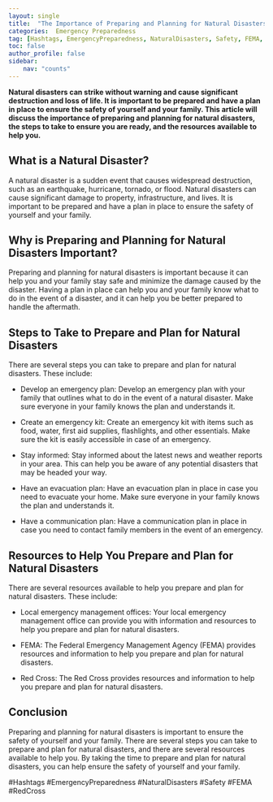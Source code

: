 ```yaml
---
layout: single
title:  "The Importance of Preparing and Planning for Natural Disasters"
categories:  Emergency Preparedness
tag: [Hashtags, EmergencyPreparedness, NaturalDisasters, Safety, FEMA, RedCross, ]
toc: false
author_profile: false
sidebar:
    nav: "counts"
---
```

    
**Natural disasters can strike without warning and cause significant destruction and loss of life. It is important to be prepared and have a plan in place to ensure the safety of yourself and your family. This article will discuss the importance of preparing and planning for natural disasters, the steps to take to ensure you are ready, and the resources available to help you.**

## What is a Natural Disaster?

A natural disaster is a sudden event that causes widespread destruction, such as an earthquake, hurricane, tornado, or flood. Natural disasters can cause significant damage to property, infrastructure, and lives. It is important to be prepared and have a plan in place to ensure the safety of yourself and your family.

## Why is Preparing and Planning for Natural Disasters Important?

Preparing and planning for natural disasters is important because it can help you and your family stay safe and minimize the damage caused by the disaster. Having a plan in place can help you and your family know what to do in the event of a disaster, and it can help you be better prepared to handle the aftermath.

## Steps to Take to Prepare and Plan for Natural Disasters

There are several steps you can take to prepare and plan for natural disasters. These include:

* Develop an emergency plan: Develop an emergency plan with your family that outlines what to do in the event of a natural disaster. Make sure everyone in your family knows the plan and understands it.

* Create an emergency kit: Create an emergency kit with items such as food, water, first aid supplies, flashlights, and other essentials. Make sure the kit is easily accessible in case of an emergency.

* Stay informed: Stay informed about the latest news and weather reports in your area. This can help you be aware of any potential disasters that may be headed your way.

* Have an evacuation plan: Have an evacuation plan in place in case you need to evacuate your home. Make sure everyone in your family knows the plan and understands it.

* Have a communication plan: Have a communication plan in place in case you need to contact family members in the event of an emergency.

## Resources to Help You Prepare and Plan for Natural Disasters

There are several resources available to help you prepare and plan for natural disasters. These include:

* Local emergency management offices: Your local emergency management office can provide you with information and resources to help you prepare and plan for natural disasters.

* FEMA: The Federal Emergency Management Agency (FEMA) provides resources and information to help you prepare and plan for natural disasters.

* Red Cross: The Red Cross provides resources and information to help you prepare and plan for natural disasters.

## Conclusion

Preparing and planning for natural disasters is important to ensure the safety of yourself and your family. There are several steps you can take to prepare and plan for natural disasters, and there are several resources available to help you. By taking the time to prepare and plan for natural disasters, you can help ensure the safety of yourself and your family.

#Hashtags
#EmergencyPreparedness #NaturalDisasters #Safety #FEMA #RedCross